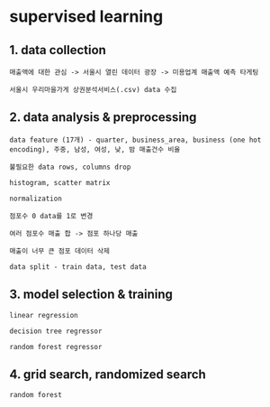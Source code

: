 # supervised learning

## 1. data collection

    매출액에 대한 관심 -> 서울시 열린 데이터 광장 -> 미용업계 매출액 예측 타게팅

    서울시 우리마을가게 상권분석서비스(.csv) data 수집

## 2. data analysis & preprocessing

    data feature (17개) - quarter, business_area, business (one hot encoding), 주중, 남성, 여성, 낮, 밤 매출건수 비율

    불필요한 data rows, columns drop

    histogram, scatter matrix
   
    normalization
   
    점포수 0 data를 1로 변경
   
    여러 점포수 매출 합 -> 점포 하나당 매출
   
    매출이 너무 큰 점포 데이터 삭제

    data split - train data, test data

## 3. model selection & training

    linear regression

    decision tree regressor

    random forest regressor

## 4. grid search, randomized search

    random forest
